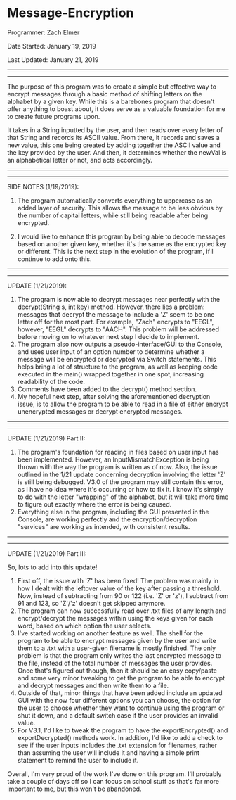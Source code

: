 # Message-Encryption

Programmer: Zach Elmer

Date Started: January 19, 2019

Last Updated: January 21, 2019

-----------------------------------------------

-----------------------------------------------

The purpose of this program was to create a simple but effective way to encrypt messages through a basic method of 
shifting letters on the alphabet by a given key. While this is a barebones program that doesn't offer anything to boast about, 
it does serve as a valuable foundation for me to create future programs upon. 

It takes in a String inputted by the user, and then reads over every letter of that String and records its ASCII value. From there, it records and saves a new value, this one being created by adding together the ASCII value and the key provided by the user. And then, it determines whether the newVal is an alphabetical letter or not, and acts accordingly. 

-----------------------------------------------

-----------------------------------------------

SIDE NOTES (1/19/2019): 

1. The program automatically converts everything to uppercase as an added layer of security. This allows the message to be less obvious by the number of capital letters, while still being readable after being encrypted. 

2. I would like to enhance this program by being able to decode messages based on another given key, whether it's the same as the
encrypted key or different. This is the next step in the evolution of the program, if I continue to add onto this.

-----------------------------------------------

-----------------------------------------------

UPDATE (1/21/2019):

1. The program is now able to decrypt messages near perfectly with the decrypt(String s, int key) method. However, there lies a problem: messages that decrypt the message to include a 'Z' seem to be one letter off for the most part. For example, "Zach" encrypts to "EEGL", however, "EEGL" decrypts to "AACH". This problem will be addressed before moving on to whatever next step I decide to implement. 
2. The program also now outputs a pseudo-interface/GUI to the Console, and uses user input of an option number to determine whether a message will be encrypted or decrypted via Switch statements. This helps bring a lot of structure to the program, as well as keeping code executed in the main() wrapped together in one spot, increasing readability of the code. 
3. Comments have been added to the decrypt() method section. 
4. My hopeful next step, after solving the aforementioned decryption issue, is to allow the program to be able to read in a file of either encrypt unencrypted messages or decrypt encrypted messages. 

-----------------------------------------------

-----------------------------------------------

UPDATE (1/21/2019) Part II:

1. The program's foundation for reading in files based on user input has been implemented. However, an InputMismatchException is being thrown with the way the program is written as of now. Also, the issue outlined in the 1/21 update concerning decryption involving the letter 'Z' is still being debugged. V3.0 of the program may still contain this error, as I have no idea where it's occurring or how to fix it. I know it's simply to do with the letter "wrapping" of the alphabet, but it will take more time to figure out exactly where the error is being caused. 
2. Everything else in the program, including the GUI presented in the Console, are working perfectly and the encryption/decryption "services" are working as intended, with consistent results. 

-----------------------------------------------

-----------------------------------------------

UPDATE (1/21/2019) Part III:

So, lots to add into this update! 

1. First off, the issue with 'Z' has been fixed! The problem was mainly in how I dealt with the leftover value of the key after passing a threshold. Now, instead of subtracting from 90 or 122 (i.e. 'Z' or 'z'), I subtract from 91 and 123, so 'Z'/'z' doesn't get skipped anymore.
2. The program can now successfully read over .txt files of any length and encrypt/decrypt the messages within using the keys given for each word, based on which option the user selects. 
3. I've started working on another feature as well. The shell for the program to be able to encrypt messages given by the user and write them to a .txt with a user-given filename is mostly finished. The only problem is that the program only writes the last encrypted message to the file, instead of the total number of messages the user provides. Once that's figured out though, then it should be an easy copy/paste and some very minor tweaking to get the program to be able to encrypt and decrypt messages and then write them to a file. 
4. Outside of that, minor things that have been added include an updated GUI with the now four different options you can choose, the option for the user to choose whether they want to continue using the program or shut it down, and a default switch case if the user provides an invalid value. 
5. For V3.1, I'd like to tweak the program to have the exportEncrypted() and exportDecrypted() methods work. In addition, I'd like to add a check to see if the user inputs includes the .txt extension for filenames, rather than assuming the user will include it and having a simple print statement to remind the user to include it. 

Overall, I'm very proud of the work I've done on this program. I'll probably take a couple of days off so I can focus on school stuff as that's far more important to me, but this won't be abandoned. 
